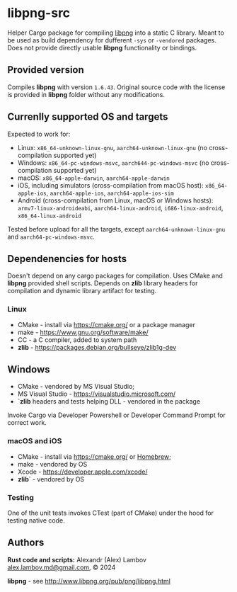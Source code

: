 # libpng-src
Helper Cargo package for compiling [libpng](https://github.com/pnggroup/libpng) into a static C library. Meant to be used as build dependency for dufferent `-sys` or `-vendored` packages. Does not provide directly usable **libpng** functionality or bindings.

## Provided version
Compiles **libpng** with version `1.6.43`. Original source code with the license is provided in **libpng** folder without any modifications.

## Currenlly supported OS and targets
Expected to work for:
* Linux: `x86_64-unknown-linux-gnu`, `aarch64-unknown-linux-gnu` (no cross-compilation supported yet)
* Windows: `x86_64-pc-windows-msvc`, `aarch644-pc-windows-msvc` (no cross-compilation supported yet)
* macOS: `x86_64-apple-darwin`, `aarch64-apple-darwin`
* iOS, including simulators (cross-compilation from macOS host): `x86_64-apple-ios`, `aarch64-apple-ios`, `aarch64-apple-ios-sim`
* Android (cross-compilation from Linux, macOS or Windows hosts): `armv7-linux-androideabi`, `aarch64-linux-android`, `i686-linux-android`, `x86_64-linux-android`

Tested before upload for all the targets, except `aarch64-unknown-linux-gnu` and `aarch64-pc-windows-msvc`.

## Dependenencies for hosts
Doesn't depend on any cargo packages for compilation.
Uses CMake and  **libpng** provided shell scripts. Depends on **zlib** library headers for compilation and dynamic library artifact for testing.

### Linux
* CMake - install via https://cmake.org/ or a package manager
* make - https://www.gnu.org/software/make/
* CC - a C compiler, added to system path
* **zlib** - https://packages.debian.org/bullseye/zlib1g-dev

## Windows
* CMake - vendored by MS Visual Studio;
* MS Visual Studio - https://visualstudio.microsoft.com/
* `**zlib** headers and tests helping DLL - vendored in the package

Invoke Cargo via Developer Powershell or Developer Command Prompt for correct work.

### macOS and iOS
* CMake - install via https://cmake.org/ or [Homebrew](https://brew.sh/);
* make - vendored by OS
* Xcode - https://developer.apple.com/xcode/
* **zlib**` - vendored by OS

### Testing
One of the unit tests invokes CTest (part of CMake) under the hood for testing native code.

## Authors
**Rust code and scripts:** Alexandr (Alex) Lambov <alex.lambov.md@gmail.com>, &copy; 2024

**libpng** -  see http://www.libpng.org/pub/png/libpng.html
